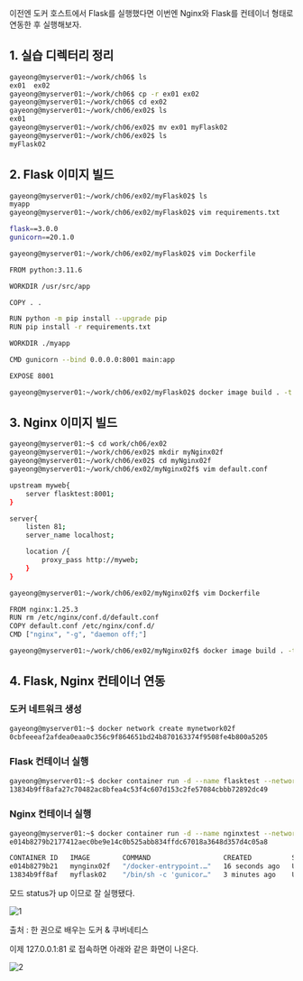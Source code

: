 이전엔 도커 호스트에서 Flask를 실행했다면 이번엔 Nginx와 Flask를 컨테이너 형태로 연동한 후 실행해보자.

## 1. 실습 디렉터리 정리

```bash
gayeong@myserver01:~/work/ch06$ ls
ex01  ex02
gayeong@myserver01:~/work/ch06$ cp -r ex01 ex02
gayeong@myserver01:~/work/ch06$ cd ex02
gayeong@myserver01:~/work/ch06/ex02$ ls
ex01
gayeong@myserver01:~/work/ch06/ex02$ mv ex01 myFlask02
gayeong@myserver01:~/work/ch06/ex02$ ls
myFlask02
```

## 2.  Flask 이미지 빌드

```bash
gayeong@myserver01:~/work/ch06/ex02/myFlask02$ ls
myapp
gayeong@myserver01:~/work/ch06/ex02/myFlask02$ vim requirements.txt

flask==3.0.0
gunicorn==20.1.0

gayeong@myserver01:~/work/ch06/ex02/myFlask02$ vim Dockerfile

FROM python:3.11.6

WORKDIR /usr/src/app

COPY . .

RUN python -m pip install --upgrade pip
RUN pip install -r requirements.txt

WORKDIR ./myapp

CMD gunicorn --bind 0.0.0.0:8001 main:app

EXPOSE 8001

gayeong@myserver01:~/work/ch06/ex02/myFlask02$ docker image build . -t myflask02

```

## 3. Nginx 이미지 빌드

```bash
gayeong@myserver01:~$ cd work/ch06/ex02
gayeong@myserver01:~/work/ch06/ex02$ mkdir myNginx02f
gayeong@myserver01:~/work/ch06/ex02$ cd myNginx02f
gayeong@myserver01:~/work/ch06/ex02/myNginx02f$ vim default.conf

upstream myweb{
    server flasktest:8001;
}

server{
    listen 81;
    server_name localhost;

    location /{
        proxy_pass http://myweb;
    }
}

gayeong@myserver01:~/work/ch06/ex02/myNginx02f$ vim Dockerfile

FROM nginx:1.25.3
RUN rm /etc/nginx/conf.d/default.conf
COPY default.conf /etc/nginx/conf.d/
CMD ["nginx", "-g", "daemon off;"]

gayeong@myserver01:~/work/ch06/ex02/myNginx02f$ docker image build . -t mynginx-2f
```

## 4. Flask, Nginx 컨테이너 연동

### 도커 네트워크 생성

```bash
gayeong@myserver01:~$ docker network create mynetwork02f
0cbfeeeaf2afdea0eaa0c356c9f864651bd24b870163374f9508fe4b800a5205
```

### Flask 컨테이너 실행

```bash
gayeong@myserver01:~$ docker container run -d --name flasktest --network mynetwork02f myflask02
13834b9ff8afa27c70482ac8bfea4c53f4c607d153c2fe57084cbbb72892dc49
```

### Nginx 컨테이너 실행

```bash
gayeong@myserver01:~$ docker container run -d --name nginxtest --network mynetwork02f -p 81:81 mynginx02f
e014b8279b2177412aec0be9e14c0b525abb834ffdc67018a3648d357d4c05a8
```

```bash
CONTAINER ID   IMAGE        COMMAND                  CREATED          STATUS          PORTS                                       NAMES
e014b8279b21   mynginx02f   "/docker-entrypoint.…"   16 seconds ago   Up 15 seconds   80/tcp, 0.0.0.0:81->81/tcp, :::81->81/tcp   nginxtest
13834b9ff8af   myflask02    "/bin/sh -c 'gunicor…"   3 minutes ago    Up 3 minutes    8001/tcp                                    flasktest
```

모드 status가 up 이므로 잘 실행됐다.

![1](nginx,flask연동.png)

출처 : 한 권으로 배우는 도커 & 쿠버네티스

이제 127.0.0.1:81 로 접속하면 아래와 같은 화면이 나온다.

![2](nginx,flask연동2.png)
